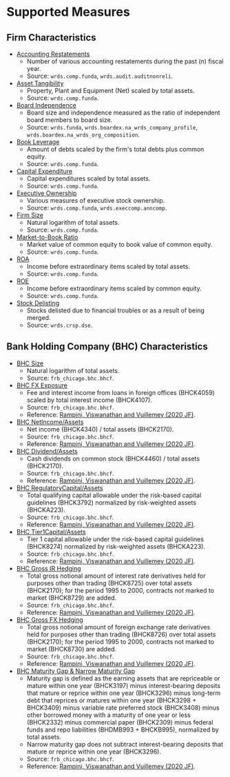# Supported Measures

## Firm Characteristics

* [Accounting Restatements](https://frds.io/measures/accounting_restatement)
    * Number of various accounting restatements during the past (*n*) fiscal year.
    * Source: `wrds.comp.funda`, `wrds.audit.auditnonreli`. 
* [Asset Tangibility](https://frds.io/measures/asset_tangibility) 
    * Property, Plant and Equipment (Net) scaled by total assets.
    * Source: `wrds.comp.funda`.
* [Board Independence](https://frds.io/measures/board_independence)
    * Board size and independence measured as the ratio of independent board members to board size.
    * Source: `wrds.funda`, `wrds.boardex.na_wrds_company_profile`, `wrds.boardex.na_wrds_org_composition`.
* [Book Leverage](https://frds.io/measures/book_leverage)
    * Amount of debts scaled by the firm's total debts plus common equity.
    * Source: `wrds.comp.funda`.
* [Capital Expenditure](https://frds.io/measures/capital_expenditure)
    * Capital expenditures scaled by total assets.
    * Source: `wrds.comp.funda`.
* [Executive Ownership](https://frds.io/measures/executive_ownership)
    * Various measures of executive stock ownership.
    * Source: `wrds.comp.funda`, `wrds.execcomp.anncomp`.
* [Firm Size](https://frds.io/measures/firm_size)
    * Natural logarithm of total assets.
    * Source: `wrds.comp.funda`.
* [Market-to-Book Ratio](https://frds.io/measures/market_to_book)
    * Market value of common equity to book value of common equity.
    * Source: `wrds.comp.funda`.
* [ROA](https://frds.io/measures/roa)
    * Income before extraordinary items scaled by total assets.
    * Source: `wrds.comp.funda`.
* [ROE](https://frds.io/measures/roe)
    * Income before extraordinary items scaled by common equity.
    * Source: `wrds.comp.funda`.
* [Stock Delisting](https://frds.io/measures/stock_delisting)
    * Stocks delisted due to financial troubles or as a result of being merged.
    * Source: `wrds.crsp.dse`.

## Bank Holding Company (BHC) Characteristics

* [BHC Size](https://frds.io/measures/bhc_size)
    * Natural logarithm of total assets.
    * Source: `frb_chicago.bhc.bhcf`.
* [BHC FX Exposure](https://frds.io/measures/bhc_fx_exposure)
    * Fee and interest income from loans in foreign offices (BHCK4059) scaled by total interest income (BHCK4107).
    * Source: `frb_chicago.bhc.bhcf`.
    * Reference: [Rampini, Viswanathan and Vuillemey (2020 JF)](https://doi.org/10.1111/jofi.12868).
* [BHC NetIncome/Assets](https://frds.io/measures/bhc_netincome_to_assets)
    * Net income (BHCK4340) / total assets (BHCK2170).
    * Source: `frb_chicago.bhc.bhcf`.
    * Reference: [Rampini, Viswanathan and Vuillemey (2020 JF)](https://doi.org/10.1111/jofi.12868).
* [BHC Dividend/Assets](https://frds.io/measures/bhc_dividend_to_assets)
    * Cash dividends on common stock (BHCK4460) / total assets (BHCK2170).
    * Source: `frb_chicago.bhc.bhcf`.
    * Reference: [Rampini, Viswanathan and Vuillemey (2020 JF)](https://doi.org/10.1111/jofi.12868).
* [BHC RegulatoryCapital/Assets](https://frds.io/measures/bhc_regcap_to_assets)
    * Total qualifying capital allowable under the risk-based capital guidelines (BHCK3792) normalized by risk-weighted assets (BHCKA223).
    * Source: `frb_chicago.bhc.bhcf`.
    * Reference: [Rampini, Viswanathan and Vuillemey (2020 JF)](https://doi.org/10.1111/jofi.12868).
* [BHC Tier1Capital/Assets](https://frds.io/measures/bhc_tier1cap_to_assets)
    * Tier 1 capital allowable under the risk-based capital guidelines (BHCK8274) normalized by risk-weighted assets (BHCKA223).
    * Source: `frb_chicago.bhc.bhcf`.
    * Reference: [Rampini, Viswanathan and Vuillemey (2020 JF)](https://doi.org/10.1111/jofi.12868).
* [BHC Gross IR Hedging](https://frds.io/measures/bhc_gross_ir_hedging)
    * Total gross notional amount of interest rate derivatives held for purposes other than trading (BHCK8725) over total assets (BHCK2170); for the period 1995 to 2000, contracts not marked to market (BHCK8729) are added.
    * Source: `frb_chicago.bhc.bhcf`.
    * Reference: [Rampini, Viswanathan and Vuillemey (2020 JF)](https://doi.org/10.1111/jofi.12868).
* [BHC Gross FX Hedging](https://frds.io/measures/bhc_gross_fx_hedging)
    * Total gross notional amount of foreign exchange rate derivatives held for purposes other than trading (BHCK8726) over total assets (BHCK2170); for the period 1995 to 2000, contracts not marked to market (BHCK8730) are added.
    * Source: `frb_chicago.bhc.bhcf`.
    * Reference: [Rampini, Viswanathan and Vuillemey (2020 JF)](https://doi.org/10.1111/jofi.12868).
* [BHC Maturity Gap & Narrow Maturity Gap](https://frds.io/measures/bhc_maturity_gap)
    * Maturity gap is defined as the earning assets that are repriceable or mature within one year (BHCK3197) minus interest-bearing deposits that mature or reprice within one year (BHCK3296) minus long-term debt that reprices or matures within one year (BHCK3298 + BHCK3409) minus variable rate preferred stock (BHCK3408) minus other borrowed money with a maturity of one year or less (BHCK2332) minus commercial paper (BHCK2309) minus federal funds and repo liabilities (BHDMB993 + BHCKB995), normalized by total assets.
    * Narrow maturity gap does not subtract interest-bearing deposits that mature or reprice within one year (BHCK3296).
    * Source: `frb_chicago.bhc.bhcf`.
    * Reference: [Rampini, Viswanathan and Vuillemey (2020 JF)](https://doi.org/10.1111/jofi.12868).